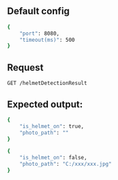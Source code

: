 ## Default config
```sh
{
    "port": 8080,
    "timeout(ms)": 500
}
```

## Request
```http
GET /helmetDetectionResult
``` 

## Expected output:
```sh
{
    "is_helmet_on": true,
    "photo_path": ""
}
```
```sh
{
    "is_helmet_on": false,
    "photo_path": "C:/xxx/xxx.jpg"
}
```